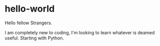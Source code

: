 # hello-world

Hello fellow Strangers.

I am completely new to coding, I'm looking to learn whatever is deamed useful. Starting with Python.
